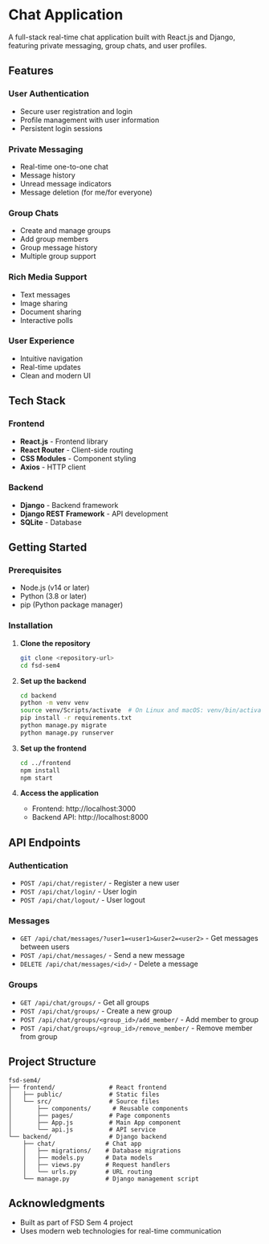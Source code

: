 # Chat Application

A full-stack real-time chat application built with React.js and Django, featuring private messaging, group chats, and user profiles.

## Features

### User Authentication
- Secure user registration and login
- Profile management with user information
- Persistent login sessions

### Private Messaging
- Real-time one-to-one chat
- Message history
- Unread message indicators
- Message deletion (for me/for everyone)

### Group Chats
- Create and manage groups
- Add group members
- Group message history
- Multiple group support

### Rich Media Support
- Text messages
- Image sharing
- Document sharing
- Interactive polls

### User Experience
- Intuitive navigation
- Real-time updates
- Clean and modern UI

## Tech Stack

### Frontend
- **React.js** - Frontend library
- **React Router** - Client-side routing
- **CSS Modules** - Component styling
- **Axios** - HTTP client

### Backend
- **Django** - Backend framework
- **Django REST Framework** - API development
- **SQLite** - Database

## Getting Started

### Prerequisites
- Node.js (v14 or later)
- Python (3.8 or later)
- pip (Python package manager)

### Installation

1. **Clone the repository**
   ```bash
   git clone <repository-url>
   cd fsd-sem4
   ```

2. **Set up the backend**
   ```bash
   cd backend
   python -m venv venv
   source venv/Scripts/activate  # On Linux and macOS: venv/bin/activate
   pip install -r requirements.txt
   python manage.py migrate
   python manage.py runserver
   ```

3. **Set up the frontend**
   ```bash
   cd ../frontend
   npm install
   npm start
   ```

4. **Access the application**
   - Frontend: http://localhost:3000
   - Backend API: http://localhost:8000

## API Endpoints

### Authentication
- `POST /api/chat/register/` - Register a new user
- `POST /api/chat/login/` - User login
- `POST /api/chat/logout/` - User logout

### Messages
- `GET /api/chat/messages/?user1=<user1>&user2=<user2>` - Get messages between users
- `POST /api/chat/messages/` - Send a new message
- `DELETE /api/chat/messages/<id>/` - Delete a message

### Groups
- `GET /api/chat/groups/` - Get all groups
- `POST /api/chat/groups/` - Create a new group
- `POST /api/chat/groups/<group_id>/add_member/` - Add member to group
- `POST /api/chat/groups/<group_id>/remove_member/` - Remove member from group

## Project Structure

```
fsd-sem4/
├── frontend/               # React frontend
│   ├── public/             # Static files
│   └── src/                # Source files
│       ├── components/      # Reusable components
│       ├── pages/          # Page components
│       ├── App.js          # Main App component
│       └── api.js          # API service
└── backend/                # Django backend
    ├── chat/              # Chat app
    │   ├── migrations/    # Database migrations
    │   ├── models.py      # Data models
    │   ├── views.py       # Request handlers
    │   └── urls.py        # URL routing
    └── manage.py          # Django management script
```


## Acknowledgments
- Built as part of FSD Sem 4 project
- Uses modern web technologies for real-time communication
